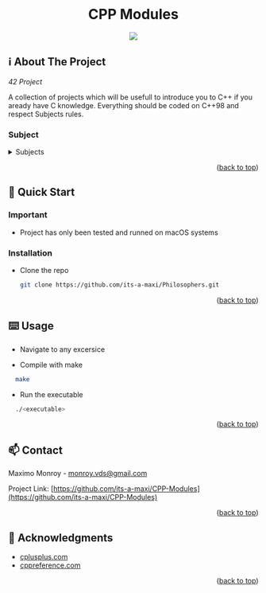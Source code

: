 <div id="top"></div>
<!--
*** Amazing README template from othneildrew
*** https://github.com/othneildrew/Best-README-Template
-->


<!-- PROJECT LOGO -->
<br />
<div align="center">
  <h1>CPP Modules</h1>
  <img src="https://upload.wikimedia.org/wikipedia/commons/thumb/1/18/ISO_C%2B%2B_Logo.svg/306px-ISO_C%2B%2B_Logo.svg.png" />
</div>

<!-- ABOUT THE PROJECT -->
## ℹ️ About The Project

_42 Project_

A collection of projects which will be usefull to introduce you to C++ if you aready have C knowledge.
Everything should be coded on C++98 and respect Subjects rules.

### Subject

<details>
  <summary>Subjects</summary>
  
  * [CPP 00](https://cdn.intra.42.fr/pdf/pdf/26479/en.subject.pdf)
  * [CPP 01](https://cdn.intra.42.fr/pdf/pdf/26481/en.subject.pdf)
  * [CPP 02](https://cdn.intra.42.fr/pdf/pdf/26482/en.subject.pdf)
  * [CPP 03](https://cdn.intra.42.fr/pdf/pdf/26484/en.subject.pdf)
  * [CPP 04](https://cdn.intra.42.fr/pdf/pdf/24746/en.subject.pdf)
  * [CPP 05](https://cdn.intra.42.fr/pdf/pdf/27715/en.subject.pdf)
  * [CPP 06](https://cdn.intra.42.fr/pdf/pdf/26488/en.subject.pdf)
  * [CPP 07](https://cdn.intra.42.fr/pdf/pdf/26491/en.subject.pdf)
  * [CPP 08](https://cdn.intra.42.fr/pdf/pdf/26493/en.subject.pdf)
</details>
<p align="right">(<a href="#top">back to top</a>)</p>



<!-- GETTING STARTED -->
## 🏃 Quick Start

### Important

* Project has only been tested and runned on macOS systems

### Installation

* Clone the repo
  ```sh
  git clone https://github.com/its-a-maxi/Philosophers.git
  ```
  
<p align="right">(<a href="#top">back to top</a>)</p>


<!-- USAGE EXAMPLES -->
## ⌨️ Usage

* Navigate to any excersice

* Compile with make
```sh
  make 
```

* Run the executable
```sh
  ./<executable>
```


<p align="right">(<a href="#top">back to top</a>)</p>


<!-- CONTACT -->
## 📫 Contact

Maximo Monroy - monroy.vds@gmail.com

Project Link: [https://github.com/its-a-maxi/CPP-Modules](https://github.com/its-a-maxi/CPP-Modules)

<p align="right">(<a href="#top">back to top</a>)</p>



<!-- ACKNOWLEDGMENTS -->
## 🥇 Acknowledgments

* [cplusplus.com](https://www.cplusplus.com)
* [cppreference.com](https://en.cppreference.com)

<p align="right">(<a href="#top">back to top</a>)</p>
